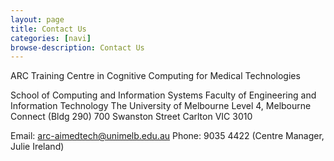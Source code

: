 ```yaml
---
layout: page
title: Contact Us
categories: [navi]
browse-description: Contact Us
---
```


ARC Training Centre in Cognitive Computing for Medical Technologies</p>
<p>
School of Computing and Information Systems
Faculty of Engineering and Information Technology
The University of Melbourne
Level 4, Melbourne Connect (Bldg 290)
700 Swanston Street
Carlton VIC 3010

Email: arc-aimedtech@unimelb.edu.au
Phone: 9035 4422 (Centre Manager, Julie Ireland)
